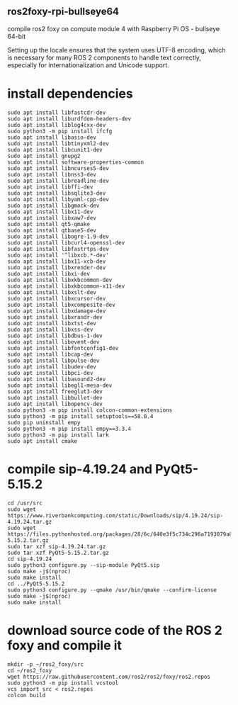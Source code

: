 ## ros2foxy-rpi-bullseye64
compile ros2 foxy on compute module 4 with Raspberry Pi OS - bullseye 64-bit

Setting up the locale ensures that the system uses UTF-8 encoding, which is necessary for many ROS 2 components to handle text correctly, especially for internationalization and Unicode support.

# install dependencies
```
sudo apt install libfastcdr-dev
sudo apt install liburdfdom-headers-dev
sudo apt install liblog4cxx-dev
sudo python3 -m pip install ifcfg
sudo apt install libasio-dev
sudo apt install libtinyxml2-dev
sudo apt install libcunit1-dev
sudo apt install gnupg2
sudo apt install software-properties-common
sudo apt install libncurses5-dev
sudo apt install libnss3-dev
sudo apt install libreadline-dev
sudo apt install libffi-dev
sudo apt install libsqlite3-dev
sudo apt install libyaml-cpp-dev
sudo apt install libgmock-dev
sudo apt install libx11-dev
sudo apt install libxaw7-dev
sudo apt install qt5-qmake
sudo apt install qtbase5-dev
sudo apt install libogre-1.9-dev
sudo apt install libcurl4-openssl-dev
sudo apt install libfastrtps-dev
sudo apt install '^libxcb.*-dev'
sudo apt install libx11-xcb-dev
sudo apt install libxrender-dev
sudo apt install libxi-dev
sudo apt install libxkbcommon-dev
sudo apt install libxkbcommon-x11-dev
sudo apt install libxslt-dev
sudo apt install libxcursor-dev
sudo apt install libxcomposite-dev
sudo apt install libxdamage-dev
sudo apt install libxrandr-dev
sudo apt install libxtst-dev
sudo apt install libxss-dev
sudo apt install libdbus-1-dev
sudo apt install libevent-dev
sudo apt install libfontconfig1-dev
sudo apt install libcap-dev
sudo apt install libpulse-dev
sudo apt install libudev-dev
sudo apt install libpci-dev
sudo apt install libasound2-dev
sudo apt install libegl1-mesa-dev
sudo apt install freeglut3-dev
sudo apt install libbullet-dev
sudo apt install libopencv-dev
sudo python3 -m pip install colcon-common-extensions
sudo python3 -m pip install setuptools==58.0.4
sudo pip uninstall empy
sudo python3 -m pip install empy==3.3.4
sudo python3 -m pip install lark
sudo apt install cmake
```

# compile sip-4.19.24 and PyQt5-5.15.2
```
cd /usr/src
sudo wget https://www.riverbankcomputing.com/static/Downloads/sip/4.19.24/sip-4.19.24.tar.gz
sudo wget https://files.pythonhosted.org/packages/28/6c/640e3f5c734c296a7193079a86842a789edb7988dca39eab44579088a1d1/PyQt5-5.15.2.tar.gz
sudo tar xzf sip-4.19.24.tar.gz
sudo tar xzf PyQt5-5.15.2.tar.gz
cd sip-4.19.24
sudo python3 configure.py --sip-module PyQt5.sip
sudo make -j$(nproc)
sudo make install
cd ../PyQt5-5.15.2
sudo python3 configure.py --qmake /usr/bin/qmake --confirm-license
sudo make -j$(nproc)
sudo make install
```

# download source code of the ROS 2 foxy and compile it
```
mkdir -p ~/ros2_foxy/src
cd ~/ros2_foxy
wget https://raw.githubusercontent.com/ros2/ros2/foxy/ros2.repos
sudo python3 -m pip install vcstool
vcs import src < ros2.repos
colcon build
```


